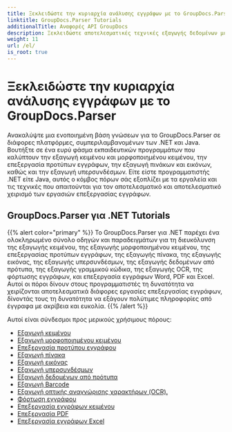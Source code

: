 ```yaml
---
title: Ξεκλειδώστε την κυριαρχία ανάλυσης εγγράφων με το GroupDocs.Parser
linktitle: GroupDocs.Parser Tutorials
additionalTitle: Αναφορές API GroupDocs
description: Ξεκλειδώστε αποτελεσματικές τεχνικές εξαγωγής δεδομένων με το GroupDocs.Parser για .NET & Java. Εξερευνήστε μαθήματα για κείμενο, πίνακα, εξαγωγή εικόνων και άλλα.
weight: 11
url: /el/
is_root: true
---
```


# Ξεκλειδώστε την κυριαρχία ανάλυσης εγγράφων με το GroupDocs.Parser


Ανακαλύψτε μια ενοποιημένη βάση γνώσεων για το GroupDocs.Parser σε διάφορες πλατφόρμες, συμπεριλαμβανομένων των .NET και Java. Βουτήξτε σε ένα ευρύ φάσμα εκπαιδευτικών προγραμμάτων που καλύπτουν την εξαγωγή κειμένου και μορφοποιημένου κειμένου, την επεξεργασία προτύπων εγγράφων, την εξαγωγή πινάκων και εικόνων, καθώς και την εξαγωγή υπερσυνδέσμων. Είτε είστε προγραμματιστής .NET είτε Java, αυτός ο κόμβος πόρων σάς εξοπλίζει με τα εργαλεία και τις τεχνικές που απαιτούνται για τον αποτελεσματικό και αποτελεσματικό χειρισμό των εργασιών επεξεργασίας εγγράφων.

## GroupDocs.Parser για .NET Tutorials
{{% alert color="primary" %}}
Το GroupDocs.Parser για .NET παρέχει ένα ολοκληρωμένο σύνολο οδηγών και παραδειγμάτων για τη διευκόλυνση της εξαγωγής κειμένου, της εξαγωγής μορφοποιημένου κειμένου, της επεξεργασίας προτύπων εγγράφων, της εξαγωγής πίνακα, της εξαγωγής εικόνας, της εξαγωγής υπερσυνδέσμων, της εξαγωγής δεδομένων από πρότυπα, της εξαγωγής γραμμικού κώδικα, της εξαγωγής OCR, της φόρτωσης εγγράφων, και επεξεργασία εγγράφων Word, PDF και Excel. Αυτοί οι πόροι δίνουν στους προγραμματιστές τη δυνατότητα να χειρίζονται αποτελεσματικά διάφορες εργασίες επεξεργασίας εγγράφων, δίνοντάς τους τη δυνατότητα να εξάγουν πολύτιμες πληροφορίες από έγγραφα με ακρίβεια και ευκολία.
{{% /alert %}}

Αυτοί είναι σύνδεσμοι προς μερικούς χρήσιμους πόρους:
 
- [Εξαγωγή κειμένου](./net/text-extraction/)
- [Εξαγωγή μορφοποιημένου κειμένου](./net/formatted-text-extraction/)
- [Επεξεργασία προτύπου εγγράφου](./net/document-template-processing/)
- [Εξαγωγή πίνακα](./net/table-extraction/)
- [Εξαγωγή εικόνας](./net/image-extraction/)
- [Εξαγωγή υπερσυνδέσμων](./net/hyperlink-extraction/)
- [Εξαγωγή δεδομένων από πρότυπα](./net/data-extraction-from-templates/)
- [Εξαγωγή Barcode](./net/barcode-extraction/)
- [Εξαγωγή οπτικής αναγνώρισης χαρακτήρων (OCR).](./net/ocr-extraction/)
- [Φόρτωση εγγράφου](./net/document-loading/)
- [Επεξεργασία εγγράφων κειμένου](./net/word-document-processing/)
- [Επεξεργασία PDF](./net/pdf-processing/)
- [Επεξεργασία εγγράφων Excel](./net/excel-document-processing/)





